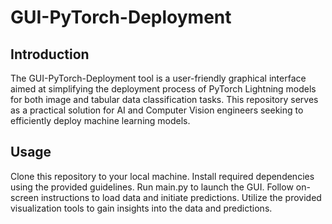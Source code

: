 # GUI-PyTorch-Deployment

## Introduction
The GUI-PyTorch-Deployment tool is a user-friendly graphical interface aimed at simplifying the deployment process of PyTorch Lightning models for both image and tabular data classification tasks. This repository serves as a practical solution for AI and Computer Vision engineers seeking to efficiently deploy machine learning models.

## Usage
Clone this repository to your local machine.
Install required dependencies using the provided guidelines.
Run main.py to launch the GUI.
Follow on-screen instructions to load data and initiate predictions.
Utilize the provided visualization tools to gain insights into the data and predictions.


